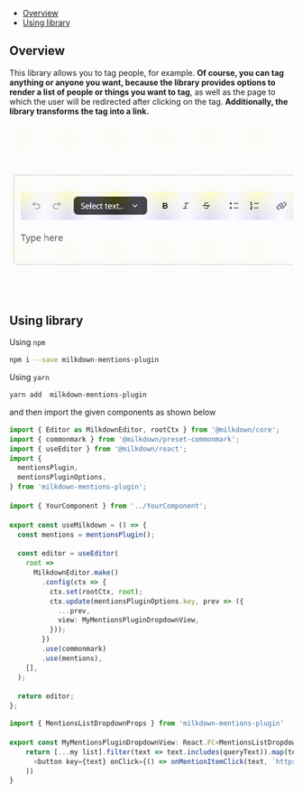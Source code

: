 - [Overview](#overview)
- [Using library](#using-library)

## Overview

This library allows you to tag people, for example. **Of course, you can tag anything or anyone you want, because the library provides options to render a list of people or things you want to tag**, as well as the page to which the user will be redirected after clicking on the tag. 
**Additionally, the library transforms the tag into a link.**

![Demo](https://github.com/zgrybus/milkdown-mentions-plugin/blob/master/plugin_demo.gif)

## Using library

Using `npm`
```bash
npm i --save milkdown-mentions-plugin
```
Using `yarn`
```bash
yarn add  milkdown-mentions-plugin
```

and then import the given components as shown below
```typescript
import { Editor as MilkdownEditor, rootCtx } from '@milkdown/core';
import { commonmark } from '@milkdown/preset-commonmark';
import { useEditor } from '@milkdown/react';
import {
  mentionsPlugin,
  mentionsPluginOptions,
} from 'milkdown-mentions-plugin';

import { YourComponent } from '../YourComponent';

export const useMilkdown = () => {
  const mentions = mentionsPlugin();

  const editor = useEditor(
    root =>
      MilkdownEditor.make()
        .config(ctx => {
          ctx.set(rootCtx, root);
          ctx.update(mentionsPluginOptions.key, prev => ({
            ...prev,
            view: MyMentionsPluginDropdownView, 
          }));
        })
        .use(commonmark)
        .use(mentions),
    [],
  );

  return editor;
};
```

```typescript
import { MentionsListDropdownProps } from 'milkdown-mentions-plugin'

export const MyMentionsPluginDropdownView: React.FC<MentionsListDropdownProps> = ({ queryText, onMentionItemClick }) => {
    return [...my list].filter(text => text.includes(queryText)).map(text => (
      <button key={text} onClick={() => onMentionItemClick(text, `https://facebook.com/user/${text}`)}>{text}</button>
    ))
}
```
